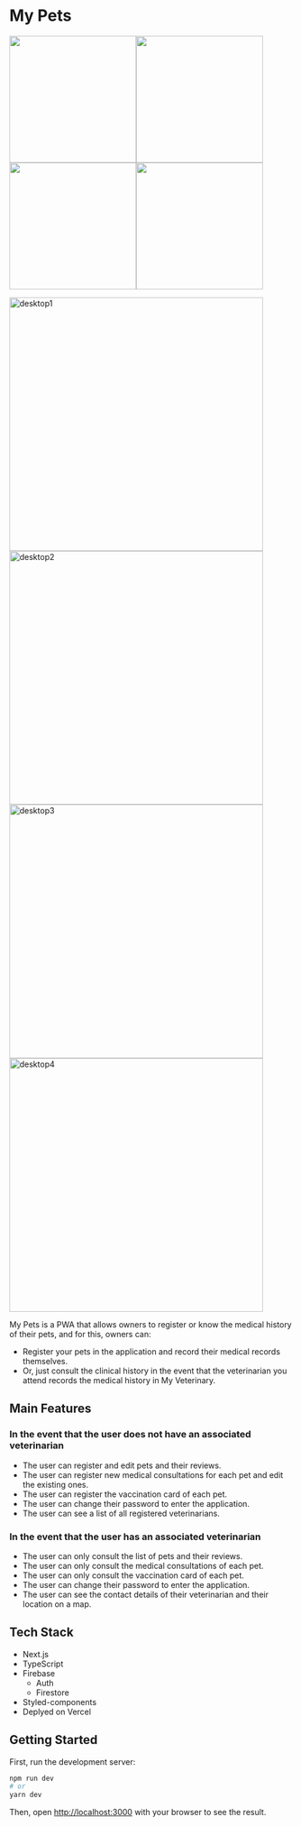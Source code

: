 # My Pets

<img width="225" alt="" src="https://user-images.githubusercontent.com/25674406/114864575-8af07800-9dc7-11eb-930a-c190e3e47d88.png"><img width="225" alt="" src="https://user-images.githubusercontent.com/25674406/114864373-4e248100-9dc7-11eb-99e2-6efbc7a77cea.png"><img width="225" alt="" src="https://user-images.githubusercontent.com/25674406/114864445-61cfe780-9dc7-11eb-9652-b6461093d27d.png"><img width="225" alt="" src="https://user-images.githubusercontent.com/25674406/114864520-77dda800-9dc7-11eb-9ea1-e0738bb8c331.png">

<img width="450" alt="desktop1" src="https://user-images.githubusercontent.com/25674406/114864690-ac516400-9dc7-11eb-9385-40d283bd7d06.png"><img width="450" alt="desktop2" src="https://user-images.githubusercontent.com/25674406/114864783-c7bc6f00-9dc7-11eb-9cc4-a3d913556cab.png">
<img width="450" alt="desktop3" src="https://user-images.githubusercontent.com/25674406/114864860-e589d400-9dc7-11eb-934f-032de8536ba2.png"><img width="450" alt="desktop4" src="https://user-images.githubusercontent.com/25674406/114865075-297cd900-9dc8-11eb-815e-2340ee3f0c63.png">

My Pets is a PWA that allows owners to register or know the medical history of their pets, and for this, owners can:

- Register your pets in the application and record their medical records themselves.
- Or, just consult the clinical history in the event that the veterinarian you attend records the medical history in My Veterinary.

## Main Features

### In the event that the user does not have an associated veterinarian

- The user can register and edit pets and their reviews.
- The user can register new medical consultations for each pet and edit the existing ones.
- The user can register the vaccination card of each pet.
- The user can change their password to enter the application.
- The user can see a list of all registered veterinarians.

### In the event that the user has an associated veterinarian

- The user can only consult the list of pets and their reviews.
- The user can only consult the medical consultations of each pet.
- The user can only consult the vaccination card of each pet.
- The user can change their password to enter the application.
- The user can see the contact details of their veterinarian and their location on a map.

## Tech Stack
- Next.js
- TypeScript
- Firebase
  - Auth
  - Firestore
- Styled-components
- Deplyed on Vercel

## Getting Started

First, run the development server:

```bash
npm run dev
# or
yarn dev
```

Then, open [http://localhost:3000](http://localhost:3000) with your browser to see the result.


